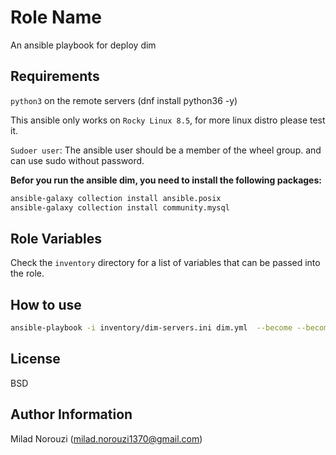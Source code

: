 Role Name
=========

An ansible playbook for deploy dim

Requirements
------------

`python3` on the remote servers (dnf install python36 -y)

This ansible only works on `Rocky Linux 8.5`, for more linux distro please test it.

`Sudoer user`: The ansible user should be a member of the wheel group. and can use sudo without password.

**Befor you run the ansible dim, you need to install the following packages:**

```bash
ansible-galaxy collection install ansible.posix
ansible-galaxy collection install community.mysql
```

Role Variables
--------------

Check the `inventory` directory for a list of variables that can be passed into the role.


How to use
-----------

```bash
ansible-playbook -i inventory/dim-servers.ini dim.yml  --become --become-method=sudo
```

License
-------

BSD

Author Information
------------------

Milad Norouzi (milad.norouzi1370@gmail.com)
